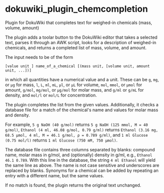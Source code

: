 # dokuwiki_plugin_chemcompletion
Plugin for DokuWiki that completes text for weighed-in chemicals (mass, volume, amount)

The plugin adds a toolar button to the DokuWiki editor that takes a selected text, parses it through an AWK script, looks for a description of weighed-in chemicals, and returns a completed list of mass, volume, and amount.

The input needs to be of the form

```
[value unit ] name_of_a_chemical [(mass unit, [volume unit, amount unit, ...])]
```

in which all quantities have a numerical value and a unit. These can be `g`, `mg`, or `µg` for mass, `l`, `L`, `ml`, `mL`, `µl`, or `µL` for volume, `mol`, `mmol`, or `µmol` for amount, `g/mol`, `mg/mol`, or `µg/mol` for molar mass, and `g/ml` or `g/mL` for density, and `mol/l` or `mol/L` for concentration.

The plugin completes the list from the given values. Additionally, it checks a database file for a match of the chemical's name and values for molar mass and density.

For example, `5 g NaOH (40 g/mol)` returns `5 g NaOH (125 mmol, M = 40 g/mol)`, `Ethanol (4 ml, 46.08 g/mol, 0.79 g/ml)` returns `Ethanol (3.16 mg, 68.5 µmol, 4 ml, M = 46.1 g/mol, ρ = 0.789 g/ml)`, and `1 ml Glucose (0.75 mol/l)` returns `1 ml Glucose (750 mM, 750 µmol)`.

The database file contains three columns separated by blanks: compound name, molar mass in g/mol, and (optionally) density in g/ml, e.g., `Ethanol 46.1 0.789`. With this line in the database, the string `4 ml Ethanol` will yield the same line as above. The name is not case sensitive and underscores are replaced by blanks. Synonyms for a chemical can be added by repeating an entry with a different name, but the same values.

If no match is found, the plugin returns the original text unchanged.
